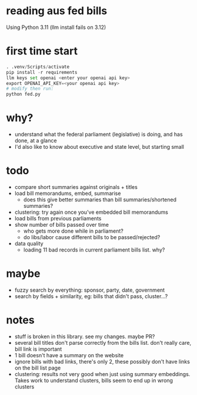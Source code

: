 # reading aus fed bills

Using Python 3.11 (llm install fails on 3.12)

# first time start
```py
. .venv/Scripts/activate
pip install -r requirements
llm keys set openai <enter your openai api key>
export OPENAI_API_KEY=<your openai api key>
# modify then run:
python fed.py
```

# why?
- understand what the federal parliament (legislative) is doing, and has done, at a glance
- I'd also like to know about executive and state level, but starting small

# todo
- compare short summaries against originals + titles
- load bill memorandums, embed, summarise
    - does this give better summaries than bill summaries/shortened summaries?
- clustering: try again once you've embedded bill memorandums
- load bills from previous parliaments
- show number of bills passed over time
    - who gets more done while in parliament?
    - do libs/labor cause different bills to be passed/rejected?
- data quality
    - loading 11 bad records in current parliament bills list. why?

# maybe
- fuzzy search by everything: sponsor, party, date, government
- search by fields + similarity, eg: bills that didn't pass, cluster...?

# notes
- stuff is broken in this library. see my changes. maybe PR?
- several bill titles don't parse correctly from the bills list. don't really
  care, bill link is important
- 1 bill doesn't have a summary on the website
- ignore bills with bad links, there's only 2, these possibly don't have links
  on the bill list page
- clustering: results not very good when just using summary embeddings. Takes
  work to understand clusters, bills seem to end up in wrong clusters
